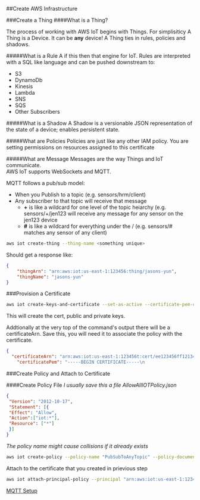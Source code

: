 ##Create AWS Infrastructure

###Create a Thing
####What is a Thing?

The process of working with AWS IoT begins with Things.  For simplisiticy A Thing is a Device.  It can be **any** device!  A Thing ties in rules, policies and shadows.

#####What is a Rule
A if this then that engine for IoT.  Rules are interpreted with a SQL like language and can be pushed downstream to:
* S3
* DynamoDb
* Kinesis
* Lambda
* SNS
* SQS
* Other Subscribers


#####What is a Shadow
A Shadow is a versionable JSON representation of the state of a device; enables persistent state.  

#####What are Policies
Policies are just like any other IAM policy.  You are setting permissions on resources assigned to this certificate

#####What are Message
Messages are the way Things and IoT communicate.  
AWS IoT supports WebSockets and MQTT.

MQTT follows a pub/sub model:
* When you Publish to a topic (e.g. sensors/hrm/client)
* Any subscriber to that topic will receive that message
  * __+__ is like a wildcard for one level of the topic heiarchy (e.g. sensors/+/jen123 will receive any message for any sensor on the jen123 device
  * __#__ is like a wildcard for everything under the / (e.g. sensors/# matches any sensor of any client) 

```bash
aws iot create-thing --thing-name <something unique>
```

Should get a response like:
```json
{
    "thingArn": "arn:aws:iot:us-east-1:123456:thing/jasons-yun",
    "thingName": "jasons-yun"
}
```

###Provision a Certificate
```bash
aws iot create-keys-and-certificate --set-as-active --certificate-pem-outfile cert.pem --public-key-outfile publicKey.pem --private-key-outfile privateKey.pem
```

This will create the cert, public and private keys.

Addtionally at the very top of the command's output there will be a certificateArn.  Save this, you will need it to associate the policy with the certificate.

```json
{
  "certificateArn": "arn:aws:iot:us-east-1:123456t:cert/ee123456ff121341241212",
    "certificatePem": "-----BEGIN CERTIFICATE-----\n
```


###Create Policy and Attach to Certificate

####Create Policy File
_I usually save this a file *AllowAllIOTPolicy.json*_

```json
{
 "Version": "2012-10-17",
 "Statement": [{
 "Effect": "Allow",
 "Action":["iot:*"],
 "Resource": ["*"]
 }]
}
```

_The policy name might cause collisions if it already exists_ 
```bash
aws iot create-policy --policy-name "PubSubToAnyTopic" --policy-document file://AllowAllIOTPolicy.json
```

Attach to the certificate that you created in prievious  step

```bash
aws iot attach-principal-policy --principal "arn:aws:iot:us-east-1:123456t:cert/ee123456ff121341241212"  --policy-name "PubSubToAnyTopic"
```

[MQTT Setup](quiver:///notes/2E385283-7834-4225-9299-DDF9BE615C17)